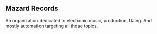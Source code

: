 ## Mazard Records

An organization dedicated to electronic music, production, DJing. And mostly automation targeting all those topics.
